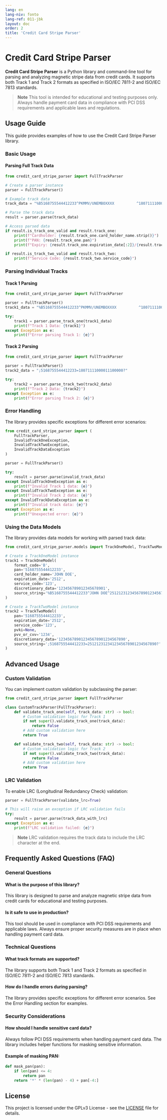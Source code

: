 ```yaml
---
lang: en
lang-niv: fonto
lang-ref: 011-jbk
layout: doc
order: 2
title: 'Credit Card Stripe Parser'
---
```


# Credit Card Stripe Parser

**Credit Card Stripe Parser** is a Python library and command-line tool for parsing and analyzing magnetic stripe data from credit cards. It supports both Track 1 and Track 2 formats as specified in ISO/IEC 7811-2 and ISO/IEC 7813 standards.

> **Note**
> This tool is intended for educational and testing purposes only. Always handle payment card data in compliance with PCI DSS requirements and applicable laws and regulations.

## Usage Guide

This guide provides examples of how to use the Credit Card Stripe Parser library.

### Basic Usage

#### Parsing Full Track Data

```python
from credit_card_stripe_parser import FullTrackParser

# Create a parser instance
parser = FullTrackParser()

# Example track data
track_data = "%B5168755544412233^PKMMV/UNEMBOXXXX          ^1807111100000000000000111000000?;5168755544412233=18071111000011100000?"

# Parse the track data
result = parser.parse(track_data)

# Access parsed data
if result.is_track_one_valid and result.track_one:
    print(f"Cardholder: {result.track_one.card_holder_name.strip()}")
    print(f"PAN: {result.track_one.pan}")
    print(f"Expiry: {result.track_one.expiration_date[:2]}/{result.track_one.expiration_date[2:]}")

if result.is_track_two_valid and result.track_two:
    print(f"Service Code: {result.track_two.service_code}")
```

### Parsing Individual Tracks

#### Track 1 Parsing

```python
from credit_card_stripe_parser import FullTrackParser

parser = FullTrackParser()
track1_data = "%B5168755544412233^PKMMV/UNEMBOXXXX          ^1807111100000000000000111000000?"

try:
    track1 = parser.parse_track_one(track1_data)
    print(f"Track 1 Data: {track1}")
except Exception as e:
    print(f"Error parsing Track 1: {e}")
```

#### Track 2 Parsing

```python
from credit_card_stripe_parser import FullTrackParser

parser = FullTrackParser()
track2_data = ";5168755544412233=18071111000011100000?"

try:
    track2 = parser.parse_track_two(track2_data)
    print(f"Track 2 Data: {track2}")
except Exception as e:
    print(f"Error parsing Track 2: {e}")
```

### Error Handling

The library provides specific exceptions for different error scenarios:

```python
from credit_card_stripe_parser import (
    FullTrackParser,
    InvalidTrackOneException,
    InvalidTrackTwoException,
    InvalidTrackDataException
)

parser = FullTrackParser()

try:
    result = parser.parse(invalid_track_data)
except InvalidTrackOneException as e:
    print(f"Invalid Track 1 data: {e}")
except InvalidTrackTwoException as e:
    print(f"Invalid Track 2 data: {e}")
except InvalidTrackDataException as e:
    print(f"Invalid track data: {e}")
except Exception as e:
    print(f"Unexpected error: {e}")
```

### Using the Data Models

The library provides data models for working with parsed track data:

```python
from credit_card_stripe_parser.models import TrackOneModel, TrackTwoModel

# Create a TrackOneModel instance
track1 = TrackOneModel(
    format_code='B',
    pan='5168755544412233',
    card_holder_name='JOHN DOE',
    expiration_date='2512',
    service_code='123',
    discretionary_data='123456789012345678901',
    source_string='%B5168755544412233^JOHN DOE^251212312345678901234567890?'
)

# Create a TrackTwoModel instance
track2 = TrackTwoModel(
    pan='5168755544412233',
    expiration_date='2512',
    service_code='123',
    pvki=None,
    pvv_or_cvv='1234',
    discretionary_data='123456789012345678901234567890',
    source_string=';5168755544412233=2512123123412345678901234567890?'
)
```

## Advanced Usage

### Custom Validation

You can implement custom validation by subclassing the parser:

```python
from credit_card_stripe_parser import FullTrackParser

class CustomTrackParser(FullTrackParser):
    def validate_track_one(self, track_data: str) -> bool:
        # Custom validation logic for Track 1
        if not super().validate_track_one(track_data):
            return False
        # Add custom validation here
        return True

    def validate_track_two(self, track_data: str) -> bool:
        # Custom validation logic for Track 2
        if not super().validate_track_two(track_data):
            return False
        # Add custom validation here
        return True
```

### LRC Validation

To enable LRC (Longitudinal Redundancy Check) validation:

```python
parser = FullTrackParser(validate_lrc=True)

# This will raise an exception if LRC validation fails
try:
    result = parser.parse(track_data_with_lrc)
except Exception as e:
    print(f"LRC validation failed: {e}")
```
> **Note**
> LRC validation requires the track data to include the LRC character at the end.

## Frequently Asked Questions (FAQ)

### General Questions

#### What is the purpose of this library?
This library is designed to parse and analyze magnetic stripe data from credit cards for educational and testing purposes.

#### Is it safe to use in production?
This tool should be used in compliance with PCI DSS requirements and applicable laws. Always ensure proper security measures are in place when handling payment card data.

### Technical Questions

#### What track formats are supported?
The library supports both Track 1 and Track 2 formats as specified in ISO/IEC 7811-2 and ISO/IEC 7813 standards.

#### How do I handle errors during parsing?
The library provides specific exceptions for different error scenarios. See the Error Handling section for examples.

### Security Considerations

#### How should I handle sensitive card data?
Always follow PCI DSS requirements when handling payment card data. The library includes helper functions for masking sensitive information.

#### Example of masking PAN:

```python
def mask_pan(pan):
    if len(pan) <= 4:
        return pan
    return '*' * (len(pan) - 4) + pan[-4:]
```

## License

This project is licensed under the GPLv3 License - see the [LICENSE](LICENSE) file for details.

